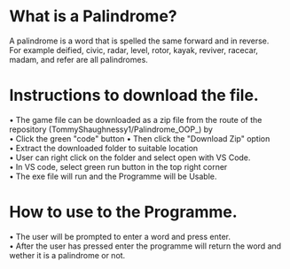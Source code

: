 # What is a Palindrome? 
A palindrome is a word that is spelled the same forward and in reverse.   
For example deified, civic, radar, level, rotor, kayak, reviver, racecar, madam, and refer are all palindromes. 
# Instructions to download the file.  
• The game file can be downloaded as a zip file from the route of the repository (TommyShaughnessy1/Palindrome_OOP_) by   
• Click the green "code" button 
• Then click the "Download Zip" option  
• Extract the downloaded folder to suitable location  
• User can right click on the folder and select open with VS Code.   
• In VS code, select green run button in the top right corner  
• The exe file will run and the Programme will be Usable. 
# How to use to the Programme. 
• The user will be prompted to enter a word and press enter.  
• After the user has pressed enter the programme will return the word and wether it is a palindrome or not.   

